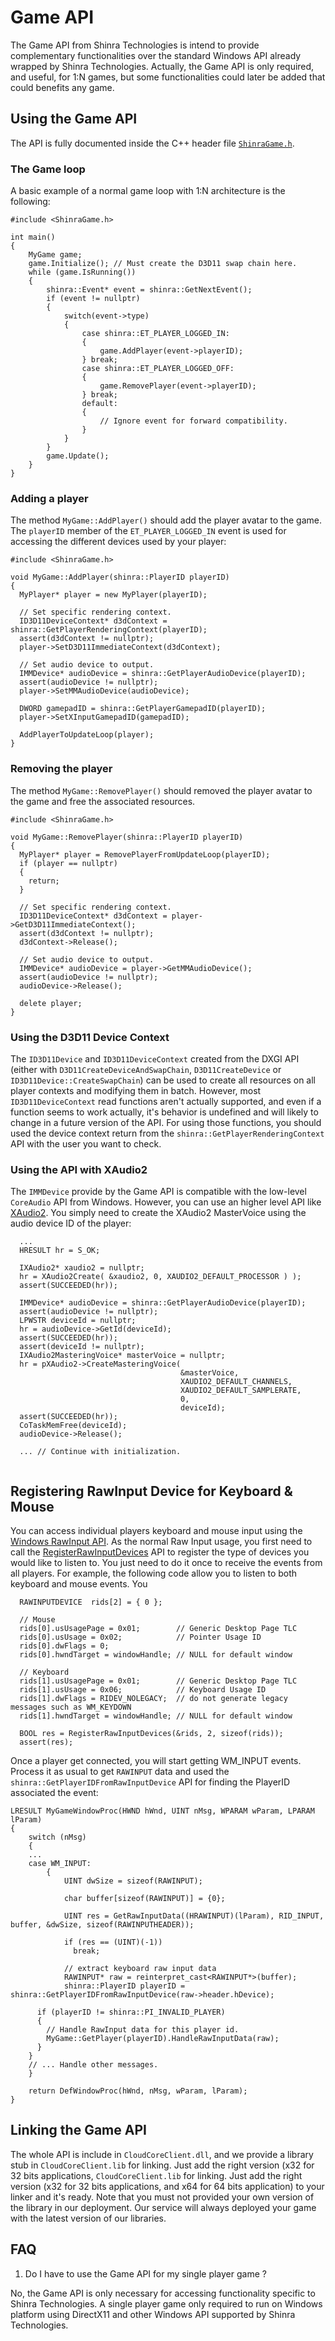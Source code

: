 # Game API

The Game API from Shinra Technologies is intend to provide complementary functionalities
over the standard Windows API already wrapped by Shinra Technologies.  Actually, the Game API is only
required, and useful, for 1:N games, but some functionalities could later be added that could
benefits any game.

## Using the Game API

The API is fully documented inside the C++ header file [`ShinraGame.h`](../Sources/include/ShinraGame.h).

### The Game loop

A basic example of a normal game loop with 1:N architecture is the following:
```
#include <ShinraGame.h>

int main()
{
    MyGame game;
    game.Initialize(); // Must create the D3D11 swap chain here.
    while (game.IsRunning())
    {
        shinra::Event* event = shinra::GetNextEvent();
        if (event != nullptr)
        {
            switch(event->type)
            {
                case shinra::ET_PLAYER_LOGGED_IN:
                {
                    game.AddPlayer(event->playerID);
                } break;
                case shinra::ET_PLAYER_LOGGED_OFF:
                {
                    game.RemovePlayer(event->playerID);
                } break;
                default:
                {
                    // Ignore event for forward compatibility.
                }
            }
        }
        game.Update();
    }
}
```

### Adding a player

The method `MyGame::AddPlayer()` should add the player avatar to the game.  The `playerID` member of
the `ET_PLAYER_LOGGED_IN` event is used for accessing the different devices used by your player:
```
#include <ShinraGame.h>

void MyGame::AddPlayer(shinra::PlayerID playerID)
{
  MyPlayer* player = new MyPlayer(playerID);
  
  // Set specific rendering context.
  ID3D11DeviceContext* d3dContext = shinra::GetPlayerRenderingContext(playerID);
  assert(d3dContext != nullptr);  
  player->SetD3D11ImmediateContext(d3dContext);
  
  // Set audio device to output.
  IMMDevice* audioDevice = shinra::GetPlayerAudioDevice(playerID);
  assert(audioDevice != nullptr);  
  player->SetMMAudioDevice(audioDevice);
  
  DWORD gamepadID = shinra::GetPlayerGamepadID(playerID);
  player->SetXInputGamepadID(gamepadID);
  
  AddPlayerToUpdateLoop(player);
}
```

### Removing the player

The method `MyGame::RemovePlayer()` should removed the player avatar to the game and free the associated
resources.

```
#include <ShinraGame.h>

void MyGame::RemovePlayer(shinra::PlayerID playerID)
{
  MyPlayer* player = RemovePlayerFromUpdateLoop(playerID);
  if (player == nullptr)
  {
    return;
  }
  
  // Set specific rendering context.
  ID3D11DeviceContext* d3dContext = player->GetD3D11ImmediateContext();
  assert(d3dContext != nullptr);  
  d3dContext->Release();
  
  // Set audio device to output.
  IMMDevice* audioDevice = player->GetMMAudioDevice();
  assert(audioDevice != nullptr);  
  audioDevice->Release();

  delete player;
}
```

### Using the D3D11 Device Context

The `ID3D11Device` and `ID3D11DeviceContext` created from the DXGI API (either with `D3D11CreateDeviceAndSwapChain`,
`D3D11CreateDevice` or `ID3D11Device::CreateSwapChain`) can be used to create all resources on all player contexts
and modifying them in batch. However, most `ID3D11DeviceContext` read functions aren't actually supported, and even
if a function seems to work actually, it's behavior is undefined and will likely to change in a future version of
the API.  For using those functions, you should used the device context return from the
`shinra::GetPlayerRenderingContext` API with the user you want to check.


### Using the API with XAudio2

The `IMMDevice` provide by the Game API is compatible with the low-level `CoreAudio` API from
Windows.  However, you can use an higher level API like
[XAudio2](https://msdn.microsoft.com/en-us/library/windows/desktop/hh405049%28v=vs.85%29.aspx).
You simply need to create the XAudio2 MasterVoice using the audio device ID of the player:

```
  ...
  HRESULT hr = S_OK;

  IXAudio2* xaudio2 = nullptr;
  hr = XAudio2Create( &xaudio2, 0, XAUDIO2_DEFAULT_PROCESSOR ) );
  assert(SUCCEEDED(hr));
  
  IMMDevice* audioDevice = shinra::GetPlayerAudioDevice(playerID);
  assert(audioDevice != nullptr);
  LPWSTR deviceId = nullptr;
  hr = audioDevice->GetId(deviceId);
  assert(SUCCEEDED(hr));
  assert(deviceId != nullptr);  
  IXAudio2MasteringVoice* masterVoice = nullptr;
  hr = pXAudio2->CreateMasteringVoice( 
                                      &masterVoice,
                                      XAUDIO2_DEFAULT_CHANNELS,
                                      XAUDIO2_DEFAULT_SAMPLERATE,
                                      0,
                                      deviceId);
  assert(SUCCEEDED(hr));
  CoTaskMemFree(deviceId);
  audioDevice->Release();
  
  ... // Continue with initialization.
  
```

## Registering RawInput Device for Keyboard & Mouse

You can access individual players keyboard and mouse input using the
[Windows RawInput API](https://msdn.microsoft.com/en-us/library/windows/desktop/ms645536%28v=vs.85%29.aspx?f=255&MSPPError=-2147217396).
As the normal Raw Input usage, you first need to call the 
[RegisterRawInputDevices](https://msdn.microsoft.com/en-us/library/windows/desktop/ms645600%28v=vs.85%29.aspx)
API to register the type of devices you would like to listen to.  You just need to do it once to
receive the events from all players. For example, the following code allow you to listen to both
keyboard and mouse events.  You


```
  RAWINPUTDEVICE  rids[2] = { 0 };
  
  // Mouse
  rids[0].usUsagePage = 0x01;        // Generic Desktop Page TLC
  rids[0].usUsage = 0x02;            // Pointer Usage ID
  rids[0].dwFlags = 0;
  rids[0].hwndTarget = windowHandle; // NULL for default window
  
  // Keyboard
  rids[1].usUsagePage = 0x01;        // Generic Desktop Page TLC
  rids[1].usUsage = 0x06;            // Keyboard Usage ID
  rids[1].dwFlags = RIDEV_NOLEGACY;  // do not generate legacy messages such as WM_KEYDOWN
  rids[1].hwndTarget = windowHandle; // NULL for default window
  
  BOOL res = RegisterRawInputDevices(&rids, 2, sizeof(rids));
  assert(res);
```

Once a player get connected, you will start getting WM_INPUT events.  Process it as usual to get
`RAWINPUT` data and used the `shinra::GetPlayerIDFromRawInputDevice` API for finding the PlayerID
associated the event:

```
LRESULT MyGameWindowProc(HWND hWnd, UINT nMsg, WPARAM wParam, LPARAM lParam)
{
	switch (nMsg)
	{
	...
	case WM_INPUT:
		{
			UINT dwSize = sizeof(RAWINPUT);
			
			char buffer[sizeof(RAWINPUT)] = {0};
			
			UINT res = GetRawInputData((HRAWINPUT)(lParam), RID_INPUT, buffer, &dwSize, sizeof(RAWINPUTHEADER));
			
			if (res == (UINT)(-1)) 
			  break; 

			// extract keyboard raw input data
			RAWINPUT* raw = reinterpret_cast<RAWINPUT*>(buffer);
			shinra::PlayerID playerID = shinra::GetPlayerIDFromRawInputDevice(raw->header.hDevice);

      if (playerID != shinra::PI_INVALID_PLAYER)
      {
        // Handle RawInput data for this player id.
        MyGame::GetPlayer(playerID).HandleRawInputData(raw);      
      }
    }
	// ... Handle other messages.		
	}

	return DefWindowProc(hWnd, nMsg, wParam, lParam);
}
```

## Linking the Game API

The whole API is include in `CloudCoreClient.dll`, and we provide a library stub in
`CloudCoreClient.lib` for linking.  Just add the right version (x32 for 32 bits applications,
`CloudCoreClient.lib` for linking.  Just add the right version (x32 for 32 bits applications,
and x64 for 64 bits application) to your linker and it's ready.  Note that you must not provided
your own version of the library in our deployment.  Our service will always deployed your game
with the latest version of our libraries.

## FAQ

1. Do I have to use the Game API for my single player game ?

  No, the Game API is only necessary for accessing functionality specific to Shinra Technologies.
  A single player game only required to run on Windows platform using DirectX11 and other Windows
  API supported by Shinra Technologies.
